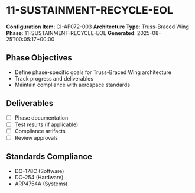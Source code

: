 # 11-SUSTAINMENT-RECYCLE-EOL

**Configuration Item**: CI-AF072-003
**Architecture Type**: Truss-Braced Wing
**Phase**: 11-SUSTAINMENT-RECYCLE-EOL
**Generated**: 2025-08-25T00:05:17+00:00

## Phase Objectives
- Define phase-specific goals for Truss-Braced Wing architecture
- Track progress and deliverables
- Maintain compliance with aerospace standards

## Deliverables
- [ ] Phase documentation
- [ ] Test results (if applicable)
- [ ] Compliance artifacts
- [ ] Review approvals

## Standards Compliance
- DO-178C (Software)
- DO-254 (Hardware)
- ARP4754A (Systems)
